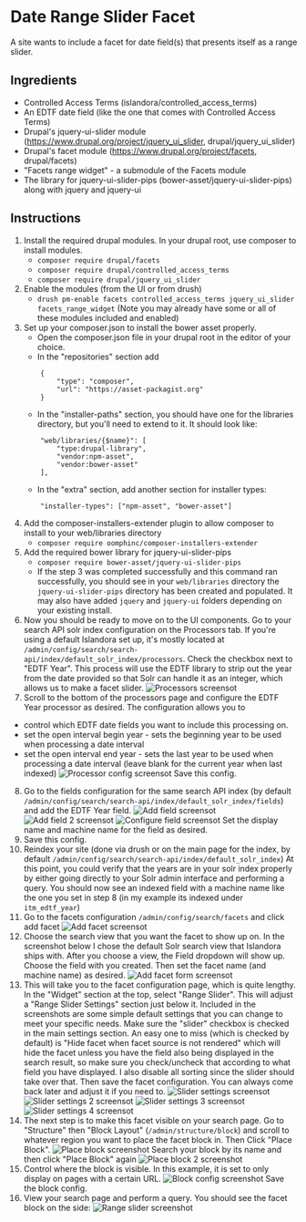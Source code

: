# Date Range Slider Facet

A site wants to include a facet for date field(s) that presents itself as a range slider.

## Ingredients

* Controlled Access Terms (islandora/controlled_access_terms)
* An EDTF date field (like the one that comes with Controlled Access Terms)
* Drupal's jquery-ui-slider module (https://www.drupal.org/project/jquery_ui_slider, drupal/jquery_ui_slider)
* Drupal's facet module (https://www.drupal.org/project/facets, drupal/facets)
* "Facets range widget" - a submodule of the Facets module
* The library for jquery-ui-slider-pips (bower-asset/jquery-ui-slider-pips) along with jquery and jquery-ui

## Instructions
1. Install the required drupal modules. In your drupal root, use composer to install modules.
    - `composer require drupal/facets`
    - `composer require drupal/controlled_access_terms`
    - `composer require drupal/jquery_ui_slider`
2. Enable the modules (from the UI or from drush)
    - `drush pm-enable facets controlled_access_terms jquery_ui_slider facets_range_widget`
    (Note you may already have some or all of these modules included and enabled)
3. Set up your composer.json to install the bower asset properly.
    - Open the composer.json file in your drupal root in the editor of your choice.
    - In the "repositories" section add
    ```
        {
            "type": "composer",
            "url": "https://asset-packagist.org"
        }
    ```
    - In the "installer-paths" section, you should have one for the libraries directory, but you'll need to extend to it. It should look like:
    ```
        "web/libraries/{$name}": [
            "type:drupal-library",
            "vendor:npm-asset",
            "vendor:bower-asset"
        ],
    ```
    - In the "extra" section, add another section for installer types:
    ```
        "installer-types": ["npm-asset", "bower-asset"]
    ```
4. Add the composer-installers-extender plugin to allow composer to install to your web/libraries directory
    - `composer require oomphinc/composer-installers-extender`
5. Add the required bower library for jquery-ui-slider-pips
    - `composer require bower-asset/jquery-ui-slider-pips`
    - If the step 3 was completed successfully and this command ran successfully, you should see in your `web/libraries` directory the `jquery-ui-slider-pips` directory has been created and populated. It may also have added `jquery` and `jquery-ui` folders depending on your existing install.
6. Now you should be ready to move on to the UI components. Go to your search API solr index configuration on the Processors tab. If you're using a default Islandora set up, it's mostly located at `/admin/config/search/search-api/index/default_solr_index/processors`. Check the checkbox next to "EDTF Year".  This process will use the EDTF library to strip out the year from the date provided so that Solr can handle it as an integer, which allows us to make a facet slider.
![Processors screensot](./screenshots/range_slider/processor.png)
7. Scroll to the bottom of the processors page and configure the EDTF Year processor as desired. The configuration allows you to
- control which EDTF date fields you want to include this processing on.
- set the open interval begin year - sets the beginning year to be used when processing a date interval
- set the open interval end year - sets the last year to be used when processing a date interval (leave blank for the current year when last indexed)
![Processor config screensot](./screenshots/range_slider/processor_config.png)
Save this config.
8. Go to the fields configuration for the same search API index (by default `/admin/config/search/search-api/index/default_solr_index/fields`) and add the EDTF Year field.
![Add field screensot](./screenshots/range_slider/add_field.png)
![Add field 2 screensot](./screenshots/range_slider/add_field2.png)
![Configure field screensot](./screenshots/range_slider/configure_field.png)
Set the display name and machine name for the field as desired.
9. Save this config.
10. Reindex your site (done via drush or on the main page for the index, by default `/admin/config/search/search-api/index/default_solr_index`)
At this point, you could verify that the years are in your solr index properly by either going directly to your Solr admin interface and performing a query. You should now see an indexed field with a machine name like the one you set in step 8 (in my example its indexed under `itm_edtf_year`)
11. Go to the facets configuration `/admin/config/search/facets` and click add facet
![Add facet screensot](./screenshots/range_slider/add_facet.png)
12. Choose the search view that you want the facet to show up on. In the screenshot below I chose the default Solr search view that Islandora ships with. After you choose a view, the Field dropdown will show up. Choose the field with you created. Then set the facet name (and machine name) as desired.
![Add facet form screensot](./screenshots/range_slider/add_facet_form.png)
13. This will take you to the facet configuration page, which is quite lengthy. 
In the "Widget" section at the top, select "Range Slider". This will adjust a "Range Slider Settings" section just below it. Included in the screenshots are some simple default settings that you can change to meet your specific needs. Make sure the "slider" checkbox is checked in the main settings section. An easy one to miss (which is checked by default) is "Hide facet when facet source is not rendered" which will hide the facet unless you have the field also being displayed in the search result, so make sure you check/uncheck that according to what field you have displayed. I also disable all sorting since the slider should take over that. Then save the facet configuration. You can always come back later and adjust it if you need to.
![Slider settings screensot](./screenshots/range_slider/slider1.png)
![Slider settings 2 screensot](./screenshots/range_slider/slider2.png)
![Slider settings 3 screensot](./screenshots/range_slider/slider3.png)
![Slider settings 4 screensot](./screenshots/range_slider/slider4.png)
14. The next step is to make this facet visible on your search page. Go to "Structure" then "Block Layout" (`/admin/structure/block`) and scroll to whatever region you want to place the facet block in. Then Click "Place Block".
![Place block screenshot](./screenshots/range_slider/place_block.png)
Search your block by its name and then click "Place Block" again
![Place block 2 screenshot](./screenshots/range_slider/place_block2.png)
15. Control where the block is visible. In this example, it is set to only display on pages with a certain URL.
![Block config screenshot](./screenshots/range_slider/block_config.png)
Save the block config.
16. View your search page and perform a query. You should see the facet block on the side:
![Range slider screenshot](./screenshots/range_slider/range_slider.png)
